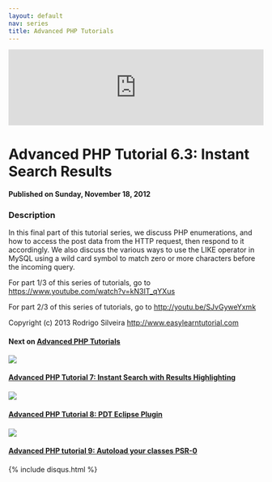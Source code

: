 ```yaml
---
layout: default
nav: series
title: Advanced PHP Tutorials
---
```


<div class="container">
    <div class="row mt grid">
        <div class="mt"></div>
        <div class="row" style="margin-bottom: 20px;">
            <div class="col-sm-push-1 col-sm-10 col-md-push-2 col-md-8">
                <div class="video-container">
                    <iframe width="100%" src="https://www.youtube.com/embed/piTjSOkFApY" frameborder="0" allowfullscreen></iframe>
                </div>
            </div>
            <div class="clearfix"></div>
            <div class="col-md-8">
                <h1>Advanced PHP Tutorial 6.3: Instant Search Results</h1>
                <h4>Published on Sunday, November 18, 2012</h4>
                <h3>Description</h3>
                <p>In this final part of this tutorial series, we discuss PHP enumerations, and how to access the post data from the HTTP request, then respond to it accordingly. We also discuss the various ways to use the LIKE operator in MySQL using a wild card symbol to match zero or more characters before the incoming query.

For part 1/3 of this series of tutorials, go to https://www.youtube.com/watch?v=kN3IT_qYXus

For part 2/3 of this series of tutorials, go to http://youtu.be/SJvGyweYxmk

Copyright (c) 2013 Rodrigo Silveira http://www.easylearntutorial.com</p>
            </div>
            <div class="col-md-4">
                <h4>Next on <a href="/series/advanced-php-tutorials">Advanced PHP Tutorials</a></h4><div class="row" style="margin-bottom: 20px">
            <div class="col-md-6">
                <a href="/series/advanced-php-tutorials/advanced-php-tutorial-7-instant-search-with-results-highlighting">
                    <img src="/img/blank.gif" data-echo="https://i.ytimg.com/vi/dHYlA6nexP8/hqdefault.jpg" class="img-responsive" />
                </a>
            </div>
            <div class="col-md-6">
                <h4>
                    <a href="/series/advanced-php-tutorials/advanced-php-tutorial-7-instant-search-with-results-highlighting">Advanced PHP Tutorial 7: Instant Search with Results Highlighting</a>
                </h4>
            </div>
        </div><div class="row" style="margin-bottom: 20px">
            <div class="col-md-6">
                <a href="/series/advanced-php-tutorials/advanced-php-tutorial-8-pdt-eclipse-plugin">
                    <img src="/img/blank.gif" data-echo="https://i.ytimg.com/vi/EhwdVUTuu-0/hqdefault.jpg" class="img-responsive" />
                </a>
            </div>
            <div class="col-md-6">
                <h4>
                    <a href="/series/advanced-php-tutorials/advanced-php-tutorial-8-pdt-eclipse-plugin">Advanced PHP Tutorial 8: PDT Eclipse Plugin</a>
                </h4>
            </div>
        </div><div class="row" style="margin-bottom: 20px">
            <div class="col-md-6">
                <a href="/series/advanced-php-tutorials/advanced-php-tutorial-9-autoload-your-classes-psr-0">
                    <img src="/img/blank.gif" data-echo="https://i.ytimg.com/vi/d1mIhDdSn54/hqdefault.jpg" class="img-responsive" />
                </a>
            </div>
            <div class="col-md-6">
                <h4>
                    <a href="/series/advanced-php-tutorials/advanced-php-tutorial-9-autoload-your-classes-psr-0">Advanced PHP tutorial 9: Autoload your classes PSR-0</a>
                </h4>
            </div>
        </div>
            </div>
            <div class="col-md-8">
                {% include disqus.html %}
            </div>
        </div>
    </div>
    <div class="row mt grid"></div>
</div>
